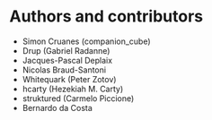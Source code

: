 # Authors and contributors

- Simon Cruanes (companion_cube)
- Drup (Gabriel Radanne)
- Jacques-Pascal Deplaix
- Nicolas Braud-Santoni
- Whitequark (Peter Zotov)
- hcarty (Hezekiah M. Carty)
- struktured (Carmelo Piccione)
- Bernardo da Costa
